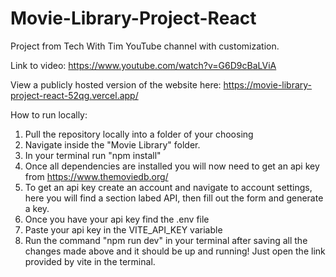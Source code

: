 # Movie-Library-Project-React
Project from Tech With Tim YouTube channel with customization.

Link to video: https://www.youtube.com/watch?v=G6D9cBaLViA

View a publicly hosted version of the website here: https://movie-library-project-react-52qg.vercel.app/

How to run locally:
1. Pull the repository locally into a folder of your choosing
2. Navigate inside the "Movie Library" folder.
3. In your terminal run "npm install"
4. Once all dependencies are installed you will now need to get an api key from https://www.themoviedb.org/
5. To get an api key create an account and navigate to account settings, here you will find a section labed API, then fill out the form and generate a key. 
6. Once you have your api key find the .env file 
7. Paste your api key in the VITE_API_KEY variable
8. Run the command "npm run dev" in your terminal after saving all the changes made above and it should be up and running! Just open the link provided by vite in the terminal.
